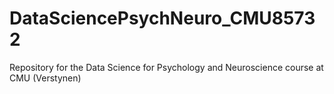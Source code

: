 # DataSciencePsychNeuro_CMU85732
Repository for the Data Science for Psychology and Neuroscience course at CMU (Verstynen)

